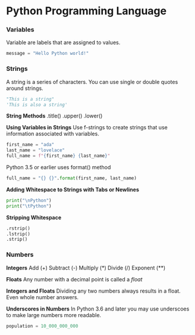 # Python Programming Language

### Variables
Variable are labels that are assigned to values.

```python
message = "Hello Python world!"
```

### Strings
A string is a series of characters. You can use single or double quotes around strings.

```python
"This is a string"
'This is also a string'
```

**String Methods**
.title()
.upper()
.lower()

**Using Variables in Strings**
Use f-strings to create strings that use information associated with variables.

```python
first_name = "ada"
last_name = "lovelace"
full_name = f"{first_name} {last_name}"
```

Python 3.5 or earlier uses format() method
```python
full_name = "{} {}".format(first_name, last_name)
```

**Adding Whitespace to Strings with Tabs or Newlines**

```python
print("\nPython")
print("\tPython")
```

**Stripping Whitespace**

```python
.rstrip()
.lstrip()
.strip()
```

### Numbers

**Integers**
Add (+)
Subtract (-)
Multiply (*)
Divide (/)
Exponent (**)

**Floats**
Any number with a decimal point is called a *float*

**Integers and Floats**
Dividing any two numbers always results in a float. Even whole number answers.

**Underscores in Numbers**
In Python 3.6 and later you may use underscoes to make large numbers more readable. 

```python
population = 10_000_000_000
```

